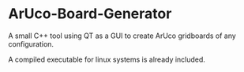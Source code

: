 # ArUco-Board-Generator
A small C++ tool using QT as a GUI to create ArUco  gridboards of any configuration.

A compiled executable for linux systems is already included.
